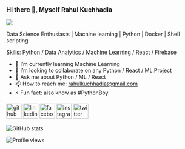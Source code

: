 ### Hi there 👋, Myself Rahul Kuchhadia
![](https://arturssmirnovs.github.io/github-profile-readme-generator/images/banner.png)

Data Science Enthusiasts | Machine learning | Python | Docker | Shell scripting

Skills: Python / Data Analytics / Machine Learning / React / Firebase

- 🌱 I’m currently learning Machine Learning 
- 👯 I’m looking to collaborate on any Python / React / ML Project 
- 💬 Ask me about Python / ML / React 
- 📫 How to reach me: rahulkuchhadia@gmail.com 
- ⚡ Fun fact: also know as #PythonBoy 


[<img src='https://cdn.jsdelivr.net/npm/simple-icons@3.0.1/icons/github.svg' alt='github' height='40'>](https://github.com/rahul188)  [<img src='https://cdn.jsdelivr.net/npm/simple-icons@3.0.1/icons/linkedin.svg' alt='linkedin' height='40'>](https://www.linkedin.com/in/rahul-kuchhadia/)  [<img src='https://cdn.jsdelivr.net/npm/simple-icons@3.0.1/icons/facebook.svg' alt='facebook' height='40'>](https://www.facebook.com/rahul.kuchhadia.3)  [<img src='https://cdn.jsdelivr.net/npm/simple-icons@3.0.1/icons/instagram.svg' alt='instagram' height='40'>](https://www.instagram.com/r_k_1_8_/)  [<img src='https://cdn.jsdelivr.net/npm/simple-icons@3.0.1/icons/twitter.svg' alt='twitter' height='40'>](https://twitter.com/Rahulkuchhadia5)  

![GitHub stats](https://github-readme-stats.vercel.app/api?username=rahul188&show_icons=true)  

![Profile views](https://gpvc.arturio.dev/rahul188)  
